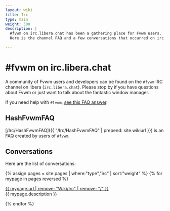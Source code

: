 ```yaml
---
layout: wiki
title: Irc
type: main
weight: 300
description: |
  #fvwm on irc.libera.chat has been a gathering place for Fvwm users.
  Here is the channel FAQ and a few conversations that occurred on irc.

---
```


# \#fvwm on irc.libera.chat

A community of Fvwm users and developers can be found on the
`#fvwm` IRC channel on libera (`irc.libera.chat`). Please
stop by if you have questions about Fvwm or just want to talk
about the fantastic window manager.

If you need help with `#fvwm`, [see this FAQ answer](
HashFvwmFAQ/#who-do-i-ask-for-help-about-fvwm).

## HashFvwmFAQ

[/Irc/HashFvwmFAQ]({{ "/Irc/HashFvwmFAQ" | prepend: site.wikiurl }})
is an FAQ created by users of `#fvwm`.

## Conversations

Here are the list of conversations:

{% assign pages = site.pages | where:"type","irc" | sort:"weight" %}
{% for mypage in pages reversed %}
  <p class="title-indent">
  <a href="{{ mypage.url | prepend: site.baseurl }}">
  {{ mypage.url | remove: "Wiki/Irc" | remove: "/" }}</a><br>
  {{ mypage.description }}
  </p>
{% endfor %}
